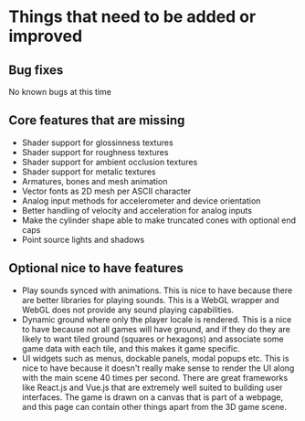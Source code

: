 # Things that need to be added or improved

## Bug fixes
No known bugs at this time

## Core features that are missing
* Shader support for glossinness textures
* Shader support for roughness textures
* Shader support for ambient occlusion textures
* Shader support for metalic textures
* Armatures, bones and mesh animation
* Vector fonts as 2D mesh per ASCII character
* Analog input methods for accelerometer and device orientation
* Better handling of velocity and acceleration for analog inputs
* Make the cylinder shape able to make truncated cones with optional end caps
* Point source lights and shadows

## Optional nice to have features
* Play sounds synced with animations. This is nice to have because there are better libraries for playing sounds. This is a WebGL wrapper and WebGL does not provide any sound playing capabilities.
* Dynamic ground where only the player locale is rendered. This is a nice to have because not all games will have ground, and if they do they are likely to want tiled ground (squares or hexagons) and associate some game data with each tile, and this makes it game specific.
* UI widgets such as menus, dockable panels, modal popups etc. This is nice to have because it doesn't really make sense to render the UI along with the main scene 40 times per second. There are great frameworks like React.js and Vue.js that are extremely well suited to building user interfaces. The game is drawn on a canvas that is part of a webpage, and this page can contain other things apart from the 3D game scene.